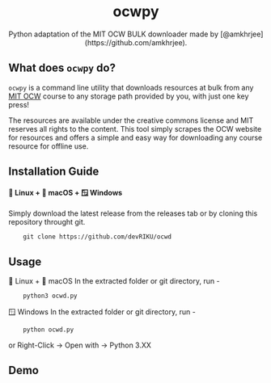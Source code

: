 <p align="center">
    <h1 align = "center">ocwpy</h1>
    <p align = "center">Python adaptation of the MIT OCW BULK downloader made by [@amkhrjee](https://github.com/amkhrjee).</p>
</p>

## What does `ocwpy` do?
`ocwpy` is a command line utility that downloads resources at bulk from any [MIT OCW](https://ocw.mit.edu/) course to any storage path provided by you, with just one key press! 

The resources are available under the creative commons license and MIT reserves all rights to the content. This tool simply scrapes the OCW website for resources and offers a simple and easy way for downloading any course resource for offline use.
## Installation Guide
#### 🐧 Linux + 🍎 macOS + 🪟 Windows
Simply download the latest release from the releases tab or
by cloning this repository throught git.
```git
    git clone https://github.com/devRIKU/ocwd
```
## Usage
🐧 Linux + 🍎 macOS 
In the extracted folder or git directory, run -
```python
    python3 ocwd.py
```
🪟 Windows 
In the extracted folder or git directory, run -
```python
    python ocwd.py
```
or Right-Click -> Open with -> Python 3.XX
## Demo
